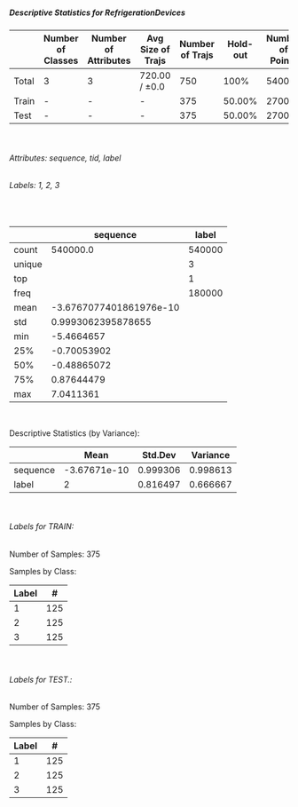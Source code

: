 ##### Descriptive Statistics for RefrigerationDevices


|       |   Number of Classes |   Number of Attributes |   Avg Size of Trajs |   Number of Trajs | Hold-out   |   Number of Points |   Longest Size |   Shortest Size |
|-------|---------------------|------------------------|---------------------|-------------------|------------|--------------------|----------------|-----------------|
| Total | 3                   | 3                      | 720.00 / ±0.0       | 750               | 100%       |             540000 |            720 |             720 |
| Train | -                   | -                      | -                   | 375               | 50.00%     |             270000 |            720 |             720 |
| Test  | -                   | -                      | -                   | 375               | 50.00%     |             270000 |            720 |             720 |

&nbsp;

###### Attributes: sequence, tid, label


###### Labels: 1, 2, 3

&nbsp;

|        | sequence                | label   |
|--------|-------------------------|---------|
| count  | 540000.0                | 540000  |
| unique |                         | 3       |
| top    |                         | 1       |
| freq   |                         | 180000  |
| mean   | -3.6767077401861976e-10 |         |
| std    | 0.9993062395878655      |         |
| min    | -5.4664657              |         |
| 25%    | -0.70053902             |         |
| 50%    | -0.48865072             |         |
| 75%    | 0.87644479              |         |
| max    | 7.0411361               |         |

&nbsp;

Descriptive Statistics (by Variance): 


|          |         Mean |   Std.Dev |   Variance |
|----------|--------------|-----------|------------|
| sequence | -3.67671e-10 |  0.999306 |   0.998613 |
| label    |  2           |  0.816497 |   0.666667 |

&nbsp;

###### Labels for TRAIN:


Number of Samples: 375
Samples by Class:
|   Label |   # |
|---------|-----|
|       1 | 125 |
|       2 | 125 |
|       3 | 125 |

&nbsp;

###### Labels for TEST.:


Number of Samples: 375
Samples by Class:
|   Label |   # |
|---------|-----|
|       1 | 125 |
|       2 | 125 |
|       3 | 125 |